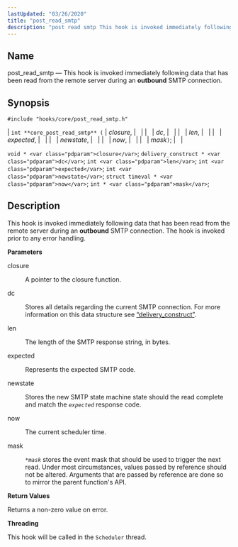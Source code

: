 ```yaml
---
lastUpdated: "03/26/2020"
title: "post_read_smtp"
description: "post read smtp This hook is invoked immediately following data that has been read from the remote server during an outbound SMTP connection int core post read smtp closure dc len expected newstate now mask void closure delivery construct dc int len int expected int newstate struct timeval now int..."
---
```


<a name="hooks.core.post_read_smtp"></a> 
## Name

post_read_smtp — This hook is invoked immediately following data that has been read from the remote server during an **outbound** SMTP connection.

## Synopsis

`#include "hooks/core/post_read_smtp.h"`

| `int **core_post_read_smtp** (` | <var class="pdparam">closure</var>, |   |
|   | <var class="pdparam">dc</var>, |   |
|   | <var class="pdparam">len</var>, |   |
|   | <var class="pdparam">expected</var>, |   |
|   | <var class="pdparam">newstate</var>, |   |
|   | <var class="pdparam">now</var>, |   |
|   | <var class="pdparam">mask</var>`)`; |   |

`void * <var class="pdparam">closure</var>`;
`delivery_construct * <var class="pdparam">dc</var>`;
`int <var class="pdparam">len</var>`;
`int <var class="pdparam">expected</var>`;
`int <var class="pdparam">newstate</var>`;
`struct timeval * <var class="pdparam">now</var>`;
`int * <var class="pdparam">mask</var>`;<a name="idp31291520"></a> 
## Description

This hook is invoked immediately following data that has been read from the remote server during an **outbound** SMTP connection. The hook is invoked prior to any error handling.

**<a name="idp31293584"></a> Parameters**

<dl class="variablelist">

<dt>closure</dt>

<dd>

A pointer to the closure function.

</dd>

<dt>dc</dt>

<dd>

Stores all details regarding the current SMTP connection. For more information on this data structure see [“delivery_construct”](/momentum/3/3-api/structs-delivery-construct).

</dd>

<dt>len</dt>

<dd>

The length of the SMTP response string, in bytes.

</dd>

<dt>expected</dt>

<dd>

Represents the expected SMTP code.

</dd>

<dt>newstate</dt>

<dd>

Stores the new SMTP state machine state should the read complete and match the *`expected`* response code.

</dd>

<dt>now</dt>

<dd>

The current scheduler time.

</dd>

<dt>mask</dt>

<dd>

*`*mask`* stores the event mask that should be used to trigger the next read. Under most circumstances, values passed by reference should not be altered. Arguments that are passed by reference are done so to mirror the parent function's API.

</dd>

</dl>

**<a name="idp31309152"></a> Return Values**

Returns a non-zero value on error.

**<a name="idp31310016"></a> Threading**

This hook will be called in the `Scheduler` thread.